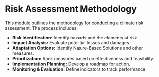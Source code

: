 # Risk Assessment Methodology

This module outlines the methodology for conducting a climate risk assessment. The process includes:
- **Risk Identification:** Identify hazards and the elements at risk.
- **Impact Analysis:** Evaluate potential losses and damages.
- **Adaptation Options:** Identify Nature-Based Solutions and other measures.
- **Prioritization:** Rank measures based on effectiveness and feasibility.
- **Implementation Planning:** Develop a roadmap for action.
- **Monitoring & Evaluation:** Define indicators to track performance.

